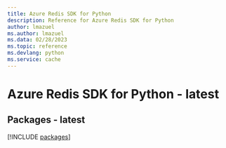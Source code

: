 ```yaml
---
title: Azure Redis SDK for Python
description: Reference for Azure Redis SDK for Python
author: lmazuel
ms.author: lmazuel
ms.data: 02/28/2023
ms.topic: reference
ms.devlang: python
ms.service: cache
---
```

# Azure Redis SDK for Python - latest
## Packages - latest
[!INCLUDE [packages](redis-index.md)]